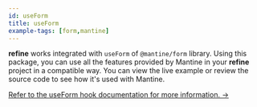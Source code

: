 ```yaml
---
id: useForm
title: useForm
example-tags: [form,mantine]
---
```


**refine** works integrated with `useForm` of `@mantine/form` library. Using this package, you can use all the features provided by Mantine in your **refine** project in a compatible way. You can view the live example or review the source code to see how it's used with Mantine.

[Refer to the useForm hook documentation for more information. →](/api-reference/mantine/hooks/form/useForm.md)

<CodeSandboxExample path="form-mantine-use-form" />
